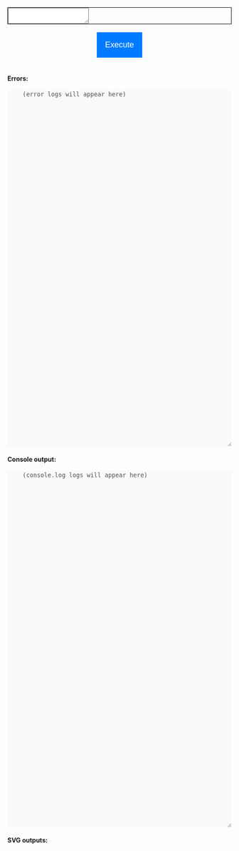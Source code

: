 <script src="https://cdn.jsdelivr.net/npm/ndarray-js@1.0.0/dist/index.js"></script>
<script src="https://d3js.org/d3.v7.min.js"></script>
<script src="https://cdn.jsdelivr.net/npm/@observablehq/plot@0.6/dist/plot.umd.min.js"></script>
<script src="https://code.jquery.com/jquery-3.6.0.min.js"></script>
<link rel="stylesheet" href="https://cdnjs.cloudflare.com/ajax/libs/codemirror/5.62.0/codemirror.min.css">
<script src="https://cdnjs.cloudflare.com/ajax/libs/codemirror/5.62.0/codemirror.min.js"></script>
<script src="https://cdnjs.cloudflare.com/ajax/libs/codemirror/5.62.0/mode/javascript/javascript.min.js"></script>
<script>
  var __console_log = console.log;
  var __log_elem = null;
  console.log = function(...args){
    __console_log(...args);
    if (__log_elem !== null) {
      ;$(__log_elem).append(args.join(' ') + '\n');
    }
  }
</script>
<style>
  .tsd-page-toolbar{
    z-index: 5; /* top bar on top of codemirror code and gutters */
  }
  .hbox {
    display: flex;
    flex-direction: row;
    justify-content: space-between;
  }
  .vbox {
    display: flex;
    flex-direction: column;
    justify-content: space-between;
  }
  svg-outputs{
    display: flex;
    flex-direction: row;
    flex-wrap: wrap;
    font-family: 'Courier New', Courier, monospace;
  }
  .justify-start {
    justify-content: flex-start;
  }
  /* Define keyframes for the gliding light effect */
@keyframes gliding-light {
  0% { box-shadow: 0px 0px 10px rgba(255, 255, 255, 0.8); }
  50% { box-shadow: 150px 0px 200px rgba(255, 255, 255, 0.2); }
  100% { box-shadow: 300px 0px 300px rgba(255, 255, 255, 0); }
}
/* Apply the gliding light animation to the button */
.gliding-light-button {
  animation: gliding-light 3s;
}
/* Optional: You can add hover effect */
.gliding-light-button:hover {
  background-color: #0056b3; /* Change color on hover */
}
/* Apply the shading animation to the button */
 .execute-button {
  padding: 10px 20px;
  border: none;
  background-color: #007bff; /* Change this to your desired button color */
  color: white;
  font-size: 16px;
  cursor: pointer;
  }
 /* Optional: You can add hover effect */
 .execute-button:hover {
  background-color: #0056b3; /* Change color on hover */
}
/* Define keyframes for the shading effect */
@keyframes shade {
  0% { box-shadow: 0px 0px 0px rgba(0, 0, 0, 0.5); }
  50% { box-shadow: 8px 0px 15px rgba(0, 0, 0, 0.5); }
  100% { box-shadow: 16px 0px 30px rgba(0, 0, 0, 0.5); }
}
.shaded-button {
  animation: shade 2s infinite alternate; /* Apply the shading animation */
}
</style>
<div class="vbox" style="width:100%">
<!-- 
<h3>Header:</h3>
<div style="border: solid 1px black; height: fit-content;">
  <textarea id="codeHeader" disabled="true" style="width: 90vw; height:6.5em"></textarea>
  <script>
    (()=>{
      let scripts = [
        "https://d3js.org/d3.v7.min.js",
        "https://cdn.jsdelivr.net/npm/@observablehq/plot@0.6/dist/plot.umd.min.js",
        "https://cdn.jsdelivr.net/npm/ndarray-js@1.0.0/dist/index.js",
      ].map(s=>'<' + 'script src="' + s + '"' + '>'+'<'+'/'+'script'+'>').join('\n');
      ;$('#codeHeader').text(scripts);
    })();
  </script>
</div> -->
<div style="border: solid 1px black;">
<textarea id="codeInput">
  </textarea>
</div>
<div class="hbox" style="width:100%">
  <div></div>
  <button class="execute-button" style="padding:1em; margin:1em; font-size: large;">Execute</button>
  <div></div>
</div>
</div>
</div>
<div class="vbox justify-start">
<div class="vbox">
  <h4>Errors:</h4>
  <textarea disabled="true" id="stderr" cols="50" style="border:none; min-height: 20vh;">
    (error logs will appear here)
  </textarea>
</div>
<div class="vbox">
  <h4>Console output:</h4>
  <textarea disabled="true" id="stdout" cols="50" style="border:none; min-height: 20vh;">
    (console.log logs will appear here)
  </textarea>
  <h4>SVG outputs:</h4>
  <div id="svg-outputs">
  </div>
</div>
</div>
<script>
  ;$('#stderr').parent().hide();
  ;$('#stdout').parent().hide();
  ;$('.tsd-panel-group.tsd-index-group').html('');
  ;$(document).ready(()=>{
    ;$('.tsd-panel-group.tsd-index-group').html('');
    let initialCode = `
// Part 1: data creation
// (ENTER)
var XY = np.random.randn([5000, 2])
var norm = np.norm(XY, { axis: -1, keepdims: true });
console.log(np.allclose(norm, XY.pow(2).sum(-1).index('...', 'None').pow(0.5)));
var XY_unit = XY.op('/', norm);
var angle = 45; // <-- rotate me
var group = np.atan2(XY.index(':', 1), XY.index(':', 0)).multiply(180/np.pi).add(90-angle).abs().greater(90);
// (ENTER)
console.log(\`\\nFirst five points:\\n\${XY.index(\`0:5\`)}\`);
console.log(\`\\nNorm of the first five points (before and after):\`);
console.log(np.stack([norm.index(':', 0), XY_unit.norm(-1)], -1).index(\`0:5\`));
// (ENTER)
// Part 2: plots
var svg = Plot.plot({
grid: true,
color: {scheme: "Observable10"},
aspectRatio: 1, // undefined,
marks: [
  Plot.dot(XY.tolist().map(([x,y],i)=>({x, y, group:group.index(i)})), {x: "x", y: "y", r:1, stroke:"group"}),
  Plot.dot(XY_unit.tolist().map(([x,y])=>({x, y})), {x: "x", y: "y", r:1, fill:"#b36969"}),
]
});
document.querySelector('#svg-outputs').append(svg);
// (ENTER)
var svg = Plot.plot({
grid: true,
color: {scheme: "Observable10"},
marks: [
  Plot.rectY(
    XY.tolist().map(([x,y], i)=>({x, y, group:group.index(i)})), Plot.binX({y2: "count"},
    {x: "x", fill:"group", mixBlendMode: "screen"})
  ),
]
});
document.querySelector('#svg-outputs').append(svg);
// (ENTER)
var x = np.linspace(-5, 5, 500)
// alt: var y = np.exp(x.pow(2).negative().divide(2)).multiply(x.shape[0]/np.sqrt(2*np.pi));
var y = np\`np.exp(-\${x}**2 / 2) * \${x.shape[0]/np.sqrt(2*np.pi)}\`;
// (ENTER)
var svg = Plot.plot({
grid: true,
color: {scheme: "Observable10"},
marks: [
  Plot.rectY(
    XY.tolist().map(([x,y], i)=>({x, y, group:group.index(i)})),
    Plot.binX({y: "count"}, {x: "x", fill:"group", mixBlendMode: "screen"}),
  ),
  Plot.dot(np.stack([x, y], axis=-1).tolist().map(([x,y], i)=>({x, y})), {x: "x", y: "y", r:1}),
]
});
document.querySelector('#svg-outputs').append(svg);`.replace(new RegExp('// \\(ENTER\\)', 'g'), '');
    var codeInput = document.getElementById("codeInput");
    // ;$('#codeInput').text(initialCode);
    var codeEditor = CodeMirror.fromTextArea(codeInput, {
      mode: "javascript",
      lineNumbers: true,
      theme: "default",
      autoRefresh:true,
      autoCloseBrackets: true,
      matchBrackets: true,
      height: '60vh', 
    });
    codeEditor.setValue(initialCode);
    codeEditor.refresh();
    setTimeout(function() {codeEditor.refresh();}, 200);
    // setTimeout(()=>$('div.CodeMirror-scroll').trigger('click'), 1000);
    let first=true;
    setTimeout(()=>$('.execute-button').addClass('gliding-light-button'), 1500);
    setTimeout(()=>$('.execute-button').addClass('shaded-button'), 1500+5000);
    ;$('.execute-button').on('click', ()=>{
      ;$('.execute-button').removeClass('shaded-button');
      var code = codeEditor.getValue();
      ;$('#stdout').parent().show();
      ;$('#svg-outputs').html('');
      ;$('#stdout').html('');
      ;$('#stderr').html('');
      ;$('#stderr').parent().hide();
      ;$('#stderr').parent().hide();
      __log_elem = $('#stdout');
      try{
        eval(code);
      } catch(e){
        ;$('#stderr').parent().show();
        ;$('#stderr').append(e.stack)
        ;$('#stderr').append('Press F12 for more details')
        throw e;
      }
      if(first){
      window.scrollBy({
        top: 500,
        behavior: 'smooth' // Smooth scrolling animation
      });
      }
      first=false;
    });
  });
</script>